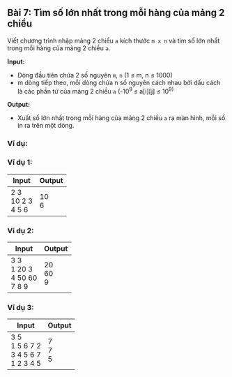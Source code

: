 ## Bài 7: Tìm số lớn nhất trong mỗi hàng của mảng 2 chiều

Viết chương trình nhập mảng 2 chiều `a` kích thước `m x n` và tìm số lớn nhất trong mỗi hàng của mảng 2 chiều `a`.

**Input:**

- Dòng đầu tiên chứa 2 số nguyên `m`, `n` (1 ≤ m, n ≤ 1000)
- m dòng tiếp theo, mỗi dòng chứa n số nguyên cách nhau bởi dấu cách là các phần tử của mảng 2 chiều `a` (-10<sup>9 </sup> ≤ a[i][j] ≤ 10<sup>9</sub>)

**Output:**

- Xuất số lớn nhất trong mỗi hàng của mảng 2 chiều `a` ra màn hình, mỗi số in ra trên một dòng.

### Ví dụ:

### Ví dụ 1:

| Input | Output |
|-------|--------|
| 2 3<br> 10 2 3<br> 4 5 6 | 10<br> 6 |

### Ví dụ 2:

| Input | Output |
|-------|--------|
| 3 3<br> 1 20 3<br> 4 50 60<br> 7 8 9 | 20<br> 60<br> 9 |

### Ví dụ 3:

| Input | Output |
|-------|--------|
| 3 5<br> 1 5 6 7 2<br> 3 4 5 6 7<br> 1 2 3 4 5 | 7<br> 7<br> 5 |
